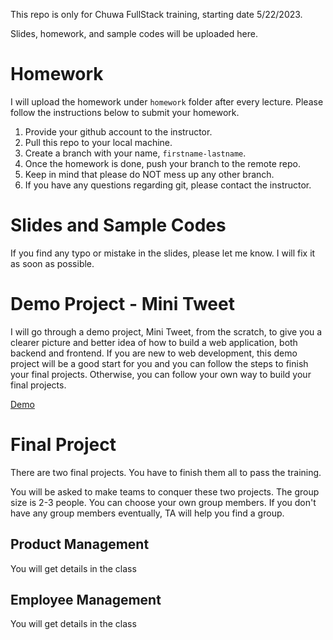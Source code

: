 This repo is only for Chuwa FullStack training, starting date 5/22/2023.

Slides, homework, and sample codes will be uploaded here.

# Homework

I will upload the homework under `homework` folder after every lecture. Please follow the instructions below to submit your homework.

1. Provide your github account to the instructor.
2. Pull this repo to your local machine.
3. Create a branch with your name, `firstname-lastname`.
4. Once the homework is done, push your branch to the remote repo.
5. Keep in mind that please do NOT mess up any other branch.
6. If you have any questions regarding git, please contact the instructor.

# Slides and Sample Codes

If you find any typo or mistake in the slides, please let me know. I will fix it as soon as possible.

# Demo Project - Mini Tweet

I will go through a demo project, Mini Tweet, from the scratch, to give you a clearer picture and better idea of how to build a web application, both backend and frontend. If you are new to web development, this demo project will be a good start for you and you can follow the steps to finish your final projects. Otherwise, you can follow your own way to build your final projects.

[Demo](https://demo.chuwaweb.com/)

# Final Project

There are two final projects. You have to finish them all to pass the training.

You will be asked to make teams to conquer these two projects. The group size is 2-3 people. You can choose your own group members. If you don't have any group members eventually, TA will help you find a group.

## Product Management

You will get details in the class

## Employee Management

You will get details in the class
